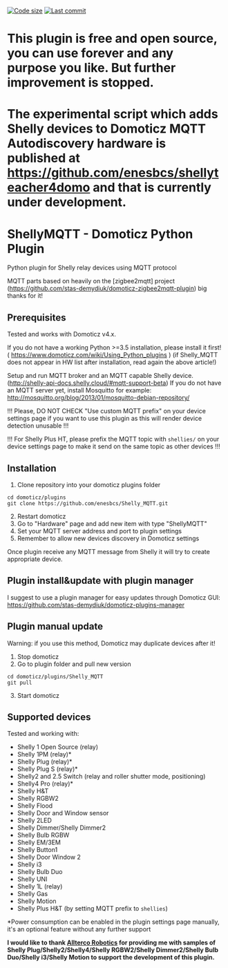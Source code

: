 [![Code size](https://img.shields.io/github/languages/code-size/enesbcs/shelly_mqtt)]() [![Last commit](https://img.shields.io/github/last-commit/enesbcs/shelly_mqtt)]()

# This plugin is free and open source, you can use forever and any purpose you like. But further improvement is stopped.
# The experimental script which adds Shelly devices to Domoticz MQTT Autodiscovery hardware is published at https://github.com/enesbcs/shellyteacher4domo and that is currently under development.

# ShellyMQTT - Domoticz Python Plugin
Python plugin for Shelly relay devices using MQTT protocol

MQTT parts based on heavily on the [zigbee2mqtt] project (https://github.com/stas-demydiuk/domoticz-zigbee2mqtt-plugin) 
big thanks for it!

## Prerequisites

Tested and works with Domoticz v4.x.

If you do not have a working Python >=3.5 installation, please install it first! ( https://www.domoticz.com/wiki/Using_Python_plugins )
(if Shelly_MQTT does not appear in HW list after installation, read again the above article!)

Setup and run MQTT broker and an MQTT capable Shelly device. (http://shelly-api-docs.shelly.cloud/#mqtt-support-beta)
If you do not have an MQTT server yet, install Mosquitto for example:
http://mosquitto.org/blog/2013/01/mosquitto-debian-repository/

!!! Please, DO NOT CHECK "Use custom MQTT prefix" on your device settings page if you want to use this plugin as this will render device detection unusable !!!

!!! For Shelly Plus HT, please prefix the MQTT topic with `shellies/` on your device settings page to make it send on the same topic as other devices !!!

## Installation

1. Clone repository into your domoticz plugins folder
```
cd domoticz/plugins
git clone https://github.com/enesbcs/Shelly_MQTT.git
```
2. Restart domoticz
3. Go to "Hardware" page and add new item with type "ShellyMQTT"
4. Set your MQTT server address and port to plugin settings
5. Remember to allow new devices discovery in Domoticz settings

Once plugin receive any MQTT message from Shelly it will try to create appropriate device.

## Plugin install&update with plugin manager

I suggest to use a plugin manager for easy updates through Domoticz GUI:
https://github.com/stas-demydiuk/domoticz-plugins-manager

## Plugin manual update

Warning: if you use this method, Domoticz may duplicate devices after it!

1. Stop domoticz
2. Go to plugin folder and pull new version
```
cd domoticz/plugins/Shelly_MQTT
git pull
```
3. Start domoticz

## Supported devices

Tested and working with:
 - Shelly 1 Open Source (relay)
 - Shelly 1PM (relay)*
 - Shelly Plug (relay)*
 - Shelly Plug S (relay)*
 - Shelly2 and 2.5 Switch (relay and roller shutter mode, positioning)
 - Shelly4 Pro (relay)*
 - Shelly H&T
 - Shelly RGBW2
 - Shelly Flood
 - Shelly Door and Window sensor
 - Shelly 2LED
 - Shelly Dimmer/Shelly Dimmer2
 - Shelly Bulb RGBW
 - Shelly EM/3EM
 - Shelly Button1
 - Shelly Door Window 2
 - Shelly i3
 - Shelly Bulb Duo
 - Shelly UNI
 - Shelly 1L (relay)
 - Shelly Gas
 - Shelly Motion
 - Shelly Plus H&T (by setting MQTT prefix to `shellies`)

*Power consumption can be enabled in the plugin settings page manually, it's an optional feature without any further support

**I would like to thank [Allterco Robotics](https://allterco.com/en/Shelly) for providing me with samples of Shelly Plug/Shelly2/Shelly4/Shelly RGBW2/Shelly Dimmer2/Shelly Bulb Duo/Shelly i3/Shelly Motion to support the development of this plugin.**
